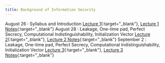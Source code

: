 ```yaml
---
title: Background of Information Security
---
```


August 26
: Syllabus and Introduction
   [Lecture 1](slides/Lecture1.pptx){:target="_blank"}, [Lecture 1 Notes](notes/L1Notes.pdf){:target="_blank"}
August 28
: Leakage, One-time pad, Perfect Secrecy, Computational Indistinguishability, Initialization Vector
  [Lecture 2](slides/Lecture2.pptx){:target="_blank"}, [Lecture 2 Notes](notes/L2Notes.pdf){:target="_blank"}
September 2
: Leakage, One-time pad, Perfect Secrecy, Computational Indistinguishability, Initialization Vector
  [Lecture 3](slides/Lecture3.pptx){:target="_blank"}, [Lecture 3 Notes](notes/L3Notes.pdf){:target="_blank"}